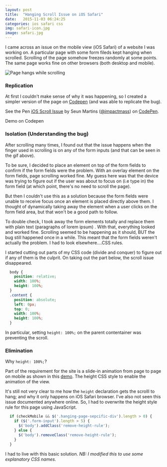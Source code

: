 ```yaml
---
layout: post
title:  "Hanging Scroll Issue on iOS Safari"
date:   2015-11-03 06:24:25
categories: ios safari css
img: safari-icon.jpg
image: safari.jpg
---
```


I came across an issue on the mobile view (iOS Safari) of a website I was working on. A particular page with some form fileds kept hanging when scrolled. Scrolling of the page somehow freezes randomly at some points. The same page works fine on other browsers (both desktop and mobile).

![Page hangs while scrolling](http://f.cl.ly/items/150c2S060d0W402L0g3J/Screen%20Recording%202015-09-13%20at%2010.27%20PM.gif)


### Replication

At first I couldn't make sense of why it was happening, so I created a simpler version of the page on [Codepen] (and was able to replicate the bug). 

<p data-height="573" data-theme-id="0" data-slug-hash="vNNGbQ" data-default-tab="result" data-user="impactmass" class='codepen'>See the Pen <a href='http://codepen.io/impactmass/pen/vNNGbQ/'>iOS Scroll Issue</a> by Seun Martins (<a href='http://codepen.io/impactmass'>@impactmass</a>) on <a href='http://codepen.io'>CodePen</a>.</p>
<script async src="//assets.codepen.io/assets/embed/ei.js"></script>
Demo on Codepen


### Isolation (Understanding the bug)

After scrolling many times, I found out that the issue happens when the finger used in scrolling is on any of the form inputs (and that can be seen in the gif above).

To be sure, I decided to place an element on top of the form fields to confirm if the form fields were the problem. With an overlay element on the form fields, page scrolling worked fine. My guess here was that the device was trying to figure out if the user was about to focus on (i.e type in) the form field (at which point, there's no need to scroll the page).

But then I couldn't use this as a solution because the form fields were unable to receive focus once an element is placed directly above them. I thought of dynamically taking away the element when a user clicks on the form field area, but that won't be a good path to follow.

To double check, I took away the form elements totally and replace them with plain text (paragraphs of lorem ipsum) . With that, everything looked and worked fine. Scrolling seemed to be happening as it should, BUT the bug still happened once in a while. This meant that the form fields weren't actually the problem. I had to look elsewhere....CSS rules.

I started cutting out parts of my CSS code (divide and conquer) to figure out if any of them is the culprit. On taking out the part below, the scroll issue disappeared.

```css
  body {
    position: relative;
    width: 100%;
    height: 100%;
  }
  .content {
    position: absolute;
    left: 0px;
    top: 0;
    width: 100%;
    height: 100%;
  }
```

In particular, setting `height: 100%;` on the parent contentainer was preventing the scroll.


### Elimination

Why `height: 100%;`? 

Part of the requirement for the site is a slide-in animation from page to page on mobile as shown in this [demo]. The height CSS style to enable the animation of the view.

It's still not very clear to me how the `height` declaration gets the scrolll to hang; and why it only happens on iOS Safari browser. I've also not seen this issue documented anywhere online. So, I had to overwrite the height style rule for this page using JavaScript.

```js
  if (checkMobile && $('.hanging-page-sepcific-div').length > 0) {
    if ($('.form-input').length > 5) {
      $('body').addClass('remove-height-rule');
    } else {
      $('body').removeClass('remove-height-rule');
    }
  }
```
I had to live with this basic solution.  _*NB:* I modified this to use some explanatory CSS names._



[Codepen]:http://codepen.io/impactmass/pen/vNNGbQ
[demo]:http://dfsq.github.io/ngView-animation-effects/app/#/page/1
